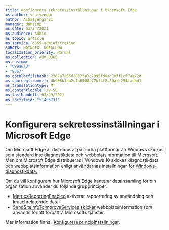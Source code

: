 ```yaml
---
title: Konfigurera sekretessinställningar i Microsoft Edge
ms.author: v-aiyengar
author: AshaIyengar21
manager: dansimp
ms.date: 03/24/2021
ms.audience: Admin
ms.topic: article
ms.service: o365-administration
ROBOTS: NOINDEX, NOFOLLOW
localization_priority: Normal
ms.collection: Adm_O365
ms.custom:
- "9004632"
- "8367"
ms.openlocfilehash: 2367a7a55d1837fa7c7095fd0ac10ff1cf7ae72d
ms.sourcegitcommit: db908b3da2c7a6508a77bf4f2c80afb294fadbd1
ms.translationtype: MT
ms.contentlocale: sv-SE
ms.lasthandoff: 03/29/2021
ms.locfileid: "51405731"
---
```

# <a name="configure-privacy-settings-in-microsoft-edge"></a>Konfigurera sekretessinställningar i Microsoft Edge

Om Microsoft Edge är distribuerat på andra plattformar än Windows skickas som standard inte diagnostikdata och webbplatsinformation till Microsoft. Men om Microsoft Edge distribueras i Windows 10 skickas diagnostikdata och webbplatsinformation enligt användarnas inställningar för [Windows-diagnostikdata.](https://go.microsoft.com/fwlink/?linkid=2132472)

Om du vill konfigurera hur Microsoft Edge hanterar datainsamling för din organisation använder du följande grupprinciper:
- [MetricsReportingEnabled](https://go.microsoft.com/fwlink/?linkid=2132470) aktiverar rapportering av användning och kraschrelaterade data.
- [SendSiteInfoToImproveServices skickar](https://go.microsoft.com/fwlink/?linkid=2132470) webbplatsinformation som används för att förbättra Microsofts tjänster.

Mer information finns i [Konfigurera principinställningar](https://go.microsoft.com/fwlink/?linkid=2132577).
